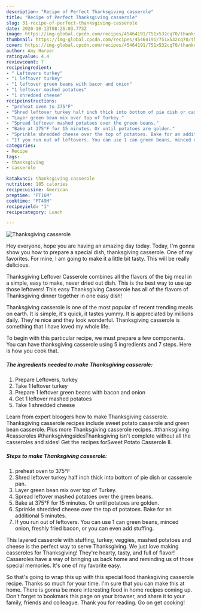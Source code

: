 ```yaml
---
description: "Recipe of Perfect Thanksgiving casserole"
title: "Recipe of Perfect Thanksgiving casserole"
slug: 31-recipe-of-perfect-thanksgiving-casserole
date: 2020-10-13T08:26:03.773Z
image: https://img-global.cpcdn.com/recipes/45464191/751x532cq70/thanksgiving-casserole-recipe-main-photo.jpg
thumbnail: https://img-global.cpcdn.com/recipes/45464191/751x532cq70/thanksgiving-casserole-recipe-main-photo.jpg
cover: https://img-global.cpcdn.com/recipes/45464191/751x532cq70/thanksgiving-casserole-recipe-main-photo.jpg
author: Amy Harper
ratingvalue: 4.4
reviewcount: 7
recipeingredient:
- " Leftovers turkey"
- "1 leftover turkey"
- "1 leftover green beans with bacon and onion"
- "1 leftover mashed potatoes"
- "1 shredded cheese"
recipeinstructions:
- "preheat oven to 375°F"
- "Shred leftover turkey half inch thick into bottom of pie dish or casserole pan."
- "Layer green bean mix over top of Turkey."
- "Spread leftover mashed potatoes over the green beans."
- "Bake at 375°F for 15 minutes. Or until potatoes are golden."
- "Sprinkle shredded cheese over the top of potatoes. Bake for an additional 5 minutes."
- "If you run out of leftovers. You can use 1 can green beans, minced onion, freshly fried bacon, or you can even add stuffing."
categories:
- Recipe
tags:
- thanksgiving
- casserole

katakunci: thanksgiving casserole 
nutrition: 185 calories
recipecuisine: American
preptime: "PT16M"
cooktime: "PT49M"
recipeyield: "1"
recipecategory: Lunch

---
```



![Thanksgiving casserole](https://img-global.cpcdn.com/recipes/45464191/751x532cq70/thanksgiving-casserole-recipe-main-photo.jpg)

Hey everyone, hope you are having an amazing day today. Today, I'm gonna show you how to prepare a special dish, thanksgiving casserole. One of my favorites. For mine, I am going to make it a little bit tasty. This will be really delicious.

Thanksgiving Leftover Casserole combines all the flavors of the big meal in a simple, easy to make, never dried out dish. This is the best way to use up those leftovers! This easy Thanksgiving Casserole has all of the flavors of Thanksgiving dinner together in one easy dish!

Thanksgiving casserole is one of the most popular of recent trending meals on earth. It is simple, it's quick, it tastes yummy. It is appreciated by millions daily. They're nice and they look wonderful. Thanksgiving casserole is something that I have loved my whole life.


To begin with this particular recipe, we must prepare a few components. You can have thanksgiving casserole using 5 ingredients and 7 steps. Here is how you cook that.

<!--inarticleads1-->

##### The ingredients needed to make Thanksgiving casserole:

1. Prepare  Leftovers, turkey
1. Take 1 leftover turkey
1. Prepare 1 leftover green beans with bacon and onion
1. Get 1 leftover mashed potatoes
1. Take 1 shredded cheese


Learn from expert bloogers how to make Thanksgiving casserole. Thanksgiving casserole recipes include sweet potato casserole and green bean casserole. Plus more Thanksgiving casserole recipes. #thanksgiving #casseroles #thanksgivingsidesThanksgiving isn&#39;t complete without all the casseroles and sides! Get the recipes forSweet Potato Casserole II. 

<!--inarticleads2-->

##### Steps to make Thanksgiving casserole:

1. preheat oven to 375°F
1. Shred leftover turkey half inch thick into bottom of pie dish or casserole pan.
1. Layer green bean mix over top of Turkey.
1. Spread leftover mashed potatoes over the green beans.
1. Bake at 375°F for 15 minutes. Or until potatoes are golden.
1. Sprinkle shredded cheese over the top of potatoes. Bake for an additional 5 minutes.
1. If you run out of leftovers. You can use 1 can green beans, minced onion, freshly fried bacon, or you can even add stuffing.


This layered casserole with stuffing, turkey, veggies, mashed potatoes and cheese is the perfect way to serve Thanksgiving. We just love making casseroles for Thanksgiving! They&#39;re hearty, tasty, and full of flavor! Casseroles have a way of bringing us back home and reminding us of those special memories. It&#39;s one of my favorite easy. 

So that's going to wrap this up with this special food thanksgiving casserole recipe. Thanks so much for your time. I'm sure that you can make this at home. There is gonna be more interesting food in home recipes coming up. Don't forget to bookmark this page on your browser, and share it to your family, friends and colleague. Thank you for reading. Go on get cooking!
